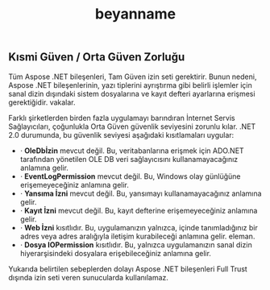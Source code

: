 ﻿---
title: beyanname
type: docs
weight: 30
url: /tr/net/declaration/
---
## **Kısmi Güven / Orta Güven Zorluğu**
Tüm Aspose .NET bileşenleri, Tam Güven izin seti gerektirir. Bunun nedeni, Aspose .NET bileşenlerinin, yazı tiplerini ayrıştırma gibi belirli işlemler için sanal dizin dışındaki sistem dosyalarına ve kayıt defteri ayarlarına erişmesi gerektiğidir. vakalar.

Farklı şirketlerden birden fazla uygulamayı barındıran İnternet Servis Sağlayıcıları, çoğunlukla Orta Güven güvenlik seviyesini zorunlu kılar. .NET 2.0 durumunda, bu güvenlik seviyesi aşağıdaki kısıtlamaları uygular:

- · **OleDbİzin** mevcut değil. Bu, veritabanlarına erişmek için ADO.NET tarafından yönetilen OLE DB veri sağlayıcısını kullanamayacağınız anlamına gelir.
- · **EventLogPermission** mevcut değil. Bu, Windows olay günlüğüne erişemeyeceğiniz anlamına gelir.
- · **Yansıma İzni** mevcut değil. Bu, yansımayı kullanamayacağınız anlamına gelir.
- · **Kayıt İzni** mevcut değil. Bu, kayıt defterine erişemeyeceğiniz anlamına gelir.
- · **Web İzni** kısıtlıdır. Bu, uygulamanızın yalnızca, içinde tanımladığınız bir adres veya adres aralığıyla iletişim kurabileceği anlamına gelir.<trust> eleman.
- · **Dosya IOPermission** kısıtlıdır. Bu, yalnızca uygulamanızın sanal dizin hiyerarşisindeki dosyalara erişebileceğiniz anlamına gelir.

Yukarıda belirtilen sebeplerden dolayı Aspose .NET bileşenleri Full Trust dışında izin seti veren sunucularda kullanılamaz.
